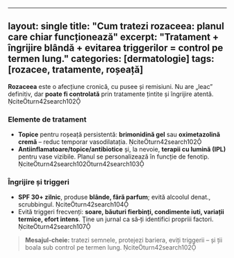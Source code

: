 
---
layout: single
title: "Cum tratezi rozaceea: planul care chiar funcționează"
excerpt: "Tratament + îngrijire blândă + evitarea triggerilor = control pe termen lung."
categories: [dermatologie]
tags: [rozacee, tratamente, roșeață]
---

**Rozaceea** este o afecțiune cronică, cu pusee și remisiuni. Nu are „leac” definitiv, dar **poate fi controlată** prin tratamente țintite și îngrijire atentă. citeturn42search102

### Elemente de tratament
- **Topice** pentru roșeață persistentă: **brimonidină gel** sau **oximetazolină cremă** – reduc temporar vasodilatația. citeturn42search102
- **Antiinflamatoare/topice/antibiotice** și, la nevoie, **terapii cu lumină (IPL)** pentru vase vizibile. Planul se personalizează în funcție de fenotip. citeturn42search102turn42search103

### Îngrijire și triggeri
- **SPF 30+ zilnic**, produse **blânde, fără parfum**; evită alcoolul denat., scrubbingul. citeturn42search104
- Evită triggeri frecvenți: **soare, băuturi fierbinți, condimente iuti, variații termice, efort intens**. Ţine un jurnal ca să‑ți identifici propriii factori. citeturn42search107

> **Mesajul-cheie:** tratezi semnele, protejezi bariera, eviți triggerii – și ții boala sub control pe termen lung. citeturn42search102
